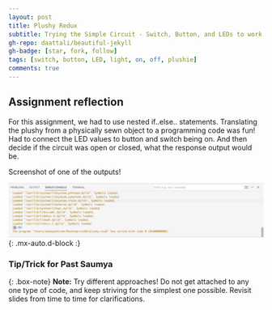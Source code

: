 ```yaml
---
layout: post
title: Plushy Redux
subtitle: Trying the Simple Circuit - Switch, Button, and LEDs to work in programming!
gh-repo: daattali/beautiful-jekyll
gh-badge: [star, fork, follow]
tags: [switch, button, LED, light, on, off, plushie]
comments: true
---
```


## **Assignment reflection**
For this assignment, we had to use nested if..else.. statements. Translating the plushy from a physically sewn object to a programming code was fun! Had to connect the LED values to button and switch being on. And then decide if the circuit was open or closed, what the response output would be. 

Screenshot of one of the outputs!

![Screenshot](https://github.com/Saumya-x/Saumya-x.github.io/blob/master/assets/img/PLUSHYRE.png?raw=true){: .mx-auto.d-block :}

### Tip/Trick for Past Saumya

{: .box-note}
**Note:** Try different approaches! Do not get attached to any one type of code, and keep striving for the simplest one possible. Revisit slides from time to time for clarifications.
